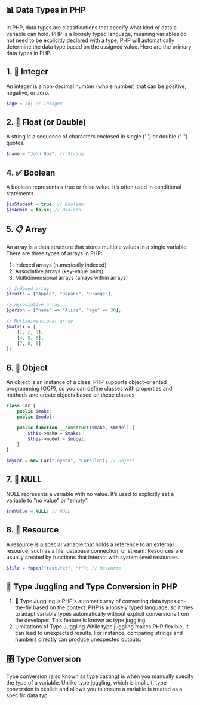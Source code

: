 ## 📊 Data Types in PHP
In PHP, data types are classifications that specify what kind of data a variable can hold. PHP is a loosely typed language, meaning variables do not need to be explicitly declared with a type; PHP will automatically determine the data type based on the assigned value. Here are the primary data types in PHP:
## 1. 🔢 Integer
An integer is a non-decimal number (whole number) that can be positive, negative, or zero.
```php
$age = 25; // Integer
```
## 2. 🔬 Float (or Double)
A string is a sequence of characters enclosed in single (' ') or double (" ") quotes.
```php
$name = "John Doe"; // String
```
## 4. ✅ Boolean
   A boolean represents a true or false value. It’s often used in conditional statements.
```php
$isStudent = true; // Boolean
$isAdmin = false; // Boolean
```
## 5. 📋 Array
An array is a data structure that stores multiple values in a single variable. There are three types of arrays in PHP:
1. Indexed arrays (numerically indexed)
2. Associative arrays (key-value pairs)
3. Multidimensional arrays (arrays within arrays)
```php
// Indexed array
$fruits = ["Apple", "Banana", "Orange"];

// Associative array
$person = ["name" => "Alice", "age" => 30];

// Multidimensional array
$matrix = [
    [1, 2, 3],
    [4, 5, 6],
    [7, 8, 9]
];
```
## 6. 👤 Object
An object is an instance of a class. PHP supports object-oriented programming (OOP), so you can define classes with properties and methods and create objects based on these classes
```php
class Car {
    public $make;
    public $model;

    public function __construct($make, $model) {
        $this->make = $make;
        $this->model = $model;
    }
}

$myCar = new Car("Toyota", "Corolla"); // Object

```
## 7. 🧱 NULL
NULL represents a variable with no value. It’s used to explicitly set a variable to "no value" or "empty".
```php
$noValue = NULL; // NULL
```
## 8. 🔧 Resource
A resource is a special variable that holds a reference to an external resource, such as a file, database connection, or stream. Resources are usually created by functions that interact with system-level resources. 
```php
$file = fopen("test.txt", "r"); // Resource
```

## 🔄 Type Juggling and Type Conversion in PHP
1. 🔄 Type Juggling
is PHP's automatic way of converting data types on-the-fly based on the context. PHP is a loosely typed language, so it tries to adapt variable types automatically without explicit conversions from the developer. This feature is known as type juggling.
2. Limitations of Type Juggling
   While type juggling makes PHP flexible, it can lead to unexpected results. For instance, comparing strings and numbers directly can produce unexpected outputs.
## 🎛️ Type Conversion
   Type conversion (also known as type casting) is when you manually specify the type of a variable. Unlike type juggling, which is implicit, type conversion is explicit and allows you to ensure a variable is treated as a specific data typ




